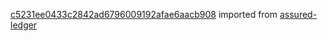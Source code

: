 [c5231ee0433c2842ad6796009192afae6aacb908](https://github.com/insolar/assured-ledger/commit/c5231ee0433c2842ad6796009192afae6aacb908) imported from [assured-ledger](https://github.com/insolar/assured-ledger)
